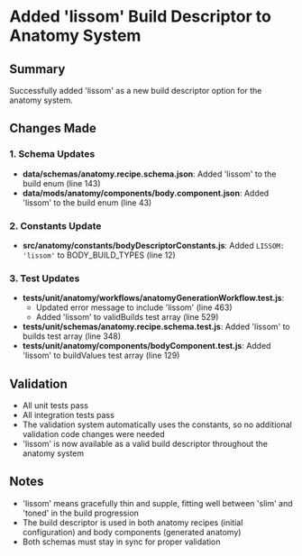 # Added 'lissom' Build Descriptor to Anatomy System

## Summary

Successfully added 'lissom' as a new build descriptor option for the anatomy system.

## Changes Made

### 1. Schema Updates

- **data/schemas/anatomy.recipe.schema.json**: Added 'lissom' to the build enum (line 143)
- **data/mods/anatomy/components/body.component.json**: Added 'lissom' to the build enum (line 43)

### 2. Constants Update

- **src/anatomy/constants/bodyDescriptorConstants.js**: Added `LISSOM: 'lissom'` to BODY_BUILD_TYPES (line 12)

### 3. Test Updates

- **tests/unit/anatomy/workflows/anatomyGenerationWorkflow.test.js**:
  - Updated error message to include 'lissom' (line 463)
  - Added 'lissom' to validBuilds test array (line 529)
- **tests/unit/schemas/anatomy.recipe.schema.test.js**: Added 'lissom' to builds test array (line 348)
- **tests/unit/anatomy/components/bodyComponent.test.js**: Added 'lissom' to buildValues test array (line 129)

## Validation

- All unit tests pass
- All integration tests pass
- The validation system automatically uses the constants, so no additional validation code changes were needed
- 'lissom' is now available as a valid build descriptor throughout the anatomy system

## Notes

- 'lissom' means gracefully thin and supple, fitting well between 'slim' and 'toned' in the build progression
- The build descriptor is used in both anatomy recipes (initial configuration) and body components (generated anatomy)
- Both schemas must stay in sync for proper validation
